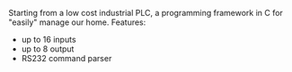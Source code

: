 Starting from a low cost industrial PLC, a programming framework in C for "easily" manage our home.
Features:
- up to 16 inputs
- up to 8 output
- RS232 command parser